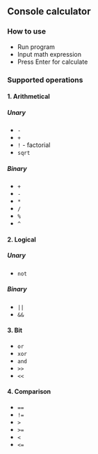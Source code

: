 ## Console calculator

### How to use
- Run program
- Input math expression
- Press Enter for calculate

### Supported operations
#### 1. Arithmetical
##### Unary
- `-`
- `+`
- `!` - factorial
- `sqrt`

##### Binary
- `+`
- `-`
- `*`
- `/`
- `%`
- `^`

#### 2. Logical
##### Unary
- `not`

##### Binary
- `||`
- `&&`

#### 3. Bit
- `or`
- `xor`
- `and`
- `>>`
- `<<`

#### 4. Comparison
- `==`
- `!=`
- `>`
- `>=`
- `<`
- `<=`
